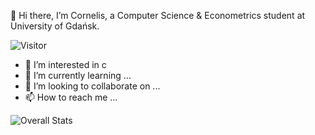  👋 Hi there, I’m Cornelis, a Computer Science & Econometrics student at University of Gdańsk. 
 
 ![Visitor](https://visitor-badge.laobi.icu/badge?page_id=CornelisPuchowicz.README)

- 👀 I’m interested in c
- 🌱 I’m currently learning ...
- 💞️ I’m looking to collaborate on ...
- 📫 How to reach me ...

<!---
CornelisPuchowicz/CornelisPuchowicz is a ✨ special ✨ repository because its `README.md` (this file) appears on your GitHub profile.
You can click the Preview link to take a look at your changes.
--->




![Overall Stats](https://github-readme-stats.vercel.app/api?username=CornelisPuchowicz&count_private=true&show_icons=true&hide=contribs)
